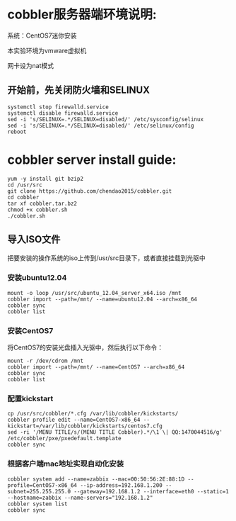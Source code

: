 # cobbler服务器端环境说明:
系统：CentOS7迷你安装

本实验环境为vmware虚拟机

网卡设为nat模式

## 开始前，先关闭防火墙和SELINUX
`systemctl stop firewalld.service`<br>
`systemctl disable firewalld.service`<br>
`sed -i 's/SELINUX=.*/SELINUX=disabled/' /etc/sysconfig/selinux`<br>
`sed -i 's/SELINUX=.*/SELINUX=disabled/' /etc/selinux/config`<br>
`reboot`<br>

# cobbler server install guide:
`yum -y install git bzip2`<br>
`cd /usr/src`<br>
`git clone https://github.com/chendao2015/cobbler.git`<br>
`cd cobbler`<br>
`tar xf cobbler.tar.bz2`<br>
`chmod +x cobbler.sh`<br>
`./cobbler.sh`

## 导入ISO文件
把要安装的操作系统的iso上传到/usr/src目录下，或者直接挂载到光驱中

### 安装ubuntu12.04
`mount -o loop /usr/src/ubuntu_12.04_server_x64.iso /mnt`<br>
`cobbler import --path=/mnt/ --name=ubuntu12.04 --arch=x86_64`<br>
`cobbler sync`<br>
`cobbler list`<br>

### 安装CentOS7
将CentOS7的安装光盘插入光驱中，然后执行以下命令：

`mount -r /dev/cdrom /mnt`<br>
`cobbler import --path=/mnt/ --name=CentOS7 --arch=x86_64`<br>
`cobbler sync`<br>
`cobbler list`<br>

### 配置kickstart
`cp /usr/src/cobbler/*.cfg /var/lib/cobbler/kickstarts/`<br>
`cobbler profile edit --name=CentOS7-x86_64 --kickstart=/var/lib/cobbler/kickstarts/centos7.cfg`<br>
`sed -ri '/MENU TITLE/s/(MENU TITLE Cobbler).*/\1 \| QQ:1470044516/g' /etc/cobbler/pxe/pxedefault.template`<br>
`cobbler sync`<br>

### 根据客户端mac地址实现自动化安装
`cobbler system add --name=zabbix --mac=00:50:56:2E:88:1D --profile=CentOS7-x86_64 --ip-address=192.168.1.200 --subnet=255.255.255.0 --gateway=192.168.1.2 --interface=eth0 --static=1 --hostname=zabbix --name-servers="192.168.1.2"`<br>
`cobbler system list`<br>
`cobbler sync`
